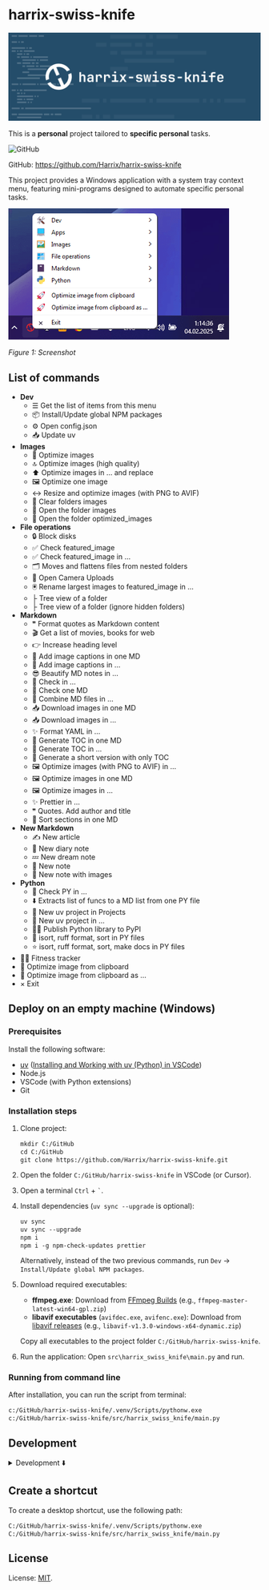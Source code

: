 # harrix-swiss-knife

![harrix-swiss-knife](https://raw.githubusercontent.com/Harrix/harrix-swiss-knife/refs/heads/main/img/featured-image.svg)

This is a **personal** project tailored to **specific personal** tasks.

![GitHub](https://img.shields.io/github/license/Harrix/harrix-swiss-knife)

GitHub: <https://github.com/Harrix/harrix-swiss-knife>

This project provides a Windows application with a system tray context menu, featuring mini-programs designed to automate specific personal tasks.

![Screenshot](https://raw.githubusercontent.com/Harrix/harrix-swiss-knife/refs/heads/main/img/screenshot.png)

_Figure 1: Screenshot_

## List of commands

- **Dev**
  - ☰ Get the list of items from this menu
  - 📦 Install/Update global NPM packages
  - ⚙️ Open config.json
  - 📥 Update uv
- **Images**
  - 🚀 Optimize images
  - 🔝 Optimize images (high quality)
  - ⬆️ Optimize images in … and replace
  - 🖼️ Optimize one image
  - ↔️ Resize and optimize images (with PNG to AVIF)
  - 🧹 Clear folders images
  - 📂 Open the folder images
  - 📂 Open the folder optimized_images
- **File operations**
  - 🔒 Block disks
  - ✅ Check featured_image
  - ✅ Check featured_image in …
  - 🗂️ Moves and flattens files from nested folders
  - 📸 Open Camera Uploads
  - 🖲️ Rename largest images to featured_image in …
  - ├ Tree view of a folder
  - ├ Tree view of a folder (ignore hidden folders)
- **Markdown**
  - ❞ Format quotes as Markdown content
  - 🎬 Get a list of movies, books for web
  - 👉 Increase heading level
  - 🌄 Add image captions in one MD
  - 🌄 Add image captions in …
  - 😎 Beautify MD notes in …
  - 🚧 Check in …
  - 🚧 Check one MD
  - 🔗 Combine MD files in …
  - 📥 Download images in one MD
  - 📥 Download images in …
  - ✨ Format YAML in …
  - 📑 Generate TOC in one MD
  - 📑 Generate TOC in …
  - 🤏 Generate a short version with only TOC
  - 🖼️ Optimize images (with PNG to AVIF) in …
  - 🖼️ Optimize images in one MD
  - 🖼️ Optimize images in …
  - ✨ Prettier in …
  - ❞ Quotes. Add author and title
  - 📶 Sort sections in one MD
- **New Markdown**
  - ✍️ New article
  - 📖 New diary note
  - 💤 New dream note
  - 📓 New note
  - 📓 New note with images
- **Python**
  - 🚧 Check PY in …
  - ⬇️ Extracts list of funcs to a MD list from one PY file
  - 🐍 New uv project in Projects
  - 🐍 New uv project in …
  - 👷‍♂️ Publish Python library to PyPI
  - 🌟 isort, ruff format, sort in PY files
  - ⭐ isort, ruff format, sort, make docs in PY files
- 🏃🏻 Fitness tracker
- 🚀 Optimize image from clipboard
- 🚀 Optimize image from clipboard as …
- × Exit

## Deploy on an empty machine (Windows)

### Prerequisites

Install the following software:

- [uv](https://docs.astral.sh/uv/) ([Installing and Working with uv (Python) in VSCode](https://github.com/Harrix/harrix.dev-articles-2025-en/blob/main/uv-vscode-python/uv-vscode-python.md))
- Node.js
- VSCode (with Python extensions)
- Git

### Installation steps

1. Clone project:

   ```shell
   mkdir C:/GitHub
   cd C:/GitHub
   git clone https://github.com/Harrix/harrix-swiss-knife.git
   ```

2. Open the folder `C:/GitHub/harrix-swiss-knife` in VSCode (or Cursor).

3. Open a terminal `Ctrl` + `` ` ``.

4. Install dependencies (`uv sync --upgrade` is optional):

   ```shell
   uv sync
   uv sync --upgrade
   npm i
   npm i -g npm-check-updates prettier
   ```

   Alternatively, instead of the two previous commands, run `Dev` → `Install/Update global NPM packages`.

5. Download required executables:
   - **ffmpeg.exe**: Download from [FFmpeg Builds](https://github.com/BtbN/FFmpeg-Builds/releases) (e.g., `ffmpeg-master-latest-win64-gpl.zip`)
   - **libavif executables** (`avifdec.exe`, `avifenc.exe`): Download from [libavif releases](https://github.com/AOMediaCodec/libavif/releases) (e.g., `libavif-v1.3.0-windows-x64-dynamic.zip`)

   Copy all executables to the project folder `C:/GitHub/harrix-swiss-knife`.

6. Run the application:
   Open `src\harrix_swiss_knife\main.py` and run.

### Running from command line

After installation, you can run the script from terminal:

```shell
c:/GitHub/harrix-swiss-knife/.venv/Scripts/pythonw.exe c:/GitHub/harrix-swiss-knife/src/harrix_swiss_knife/main.py
```

## Development

<details>
<summary>Development ⬇️</summary>

### CLI commands

CLI commands after installation:

- `uv self update` — update uv itself.
- `uv sync --upgrade` — update all project libraries (sometimes you need to call twice).
- `ruff check` — lint the project's Python files.
- `ruff check --fix` — lint and fix the project's Python files.
- `pyside6-rcc src/harrix_swiss_knife/resources.qrc -o src/harrix_swiss_knife/resources_rc.py` — convert UI file to PY class.
- `isort .` — sort imports.
- `ruff format` — format the project's Python files.
- `uv python install 3.13` + `uv python pin 3.13` + `uv sync` — switch to a different Python version.
- `vermin src` — determine the minimum Python version using [vermin](https://github.com/netromdk/vermin). However, if the version is below 3.10, we stick with 3.10 because Python 3.10 annotations are used.

### Add a new action

- Add a new action `class On<action>(action_base.ActionBase)` in `src/harrix_swiss_knife/action_<section>.py`.
- Site for searching emojis: <https://emojidb.org/>.
- In `main.py` add action `self.add_items(...)`.
- From `harrix-swiss-knife`, call the command `Python` → `isort, ruff format, sort, make docs in PY files` and select the folder `harrix_swiss_knife`.

Example action:

```python
class OnCheckFeaturedImageInFolders(action_base.ActionBase):
    """Check for featured image files in all configured folders.

    This action automatically checks all directories specified in the
    paths_with_featured_image configuration setting for the presence of
    files named `featured_image` with any extension, providing a status
    report for each directory.
    """

    icon = "✅"
    title = "Check featured_image"

    def execute(self, *args: Any, **kwargs: Any) -> None:  # noqa: ARG002
        """Execute the code. Main method for the action."""
        for path in config["paths_with_featured_image"]:
            try:
                result = h.file.check_featured_image(path)[1]
            except Exception as e:
                result = f"❌ Error: {e}"
            self.add_line(result)
        self.show_result()
```

Example action with QThread:

```python
class OnNpmUpdatePackages(action_base.ActionBase):
    """Update NPM itself and all globally installed packages.

    This action first updates the npm package manager to its latest version,
    then updates all globally installed npm packages to their latest versions,
    ensuring the development environment has the most current tools available.
    """

    icon = "📥"
    title = "Update NPM and global NPM packages"

    def execute(self, *args: Any, **kwargs: Any) -> None:  # noqa: ARG002
        """Execute the code. Main method for the action."""
        self.start_thread(self.in_thread, self.thread_after, self.title)

    def in_thread(self) -> str | None:
        """Execute code in a separate thread. For performing long-running operations."""
        commands = "npm update npm -g\nnpm update -g"
        return h.dev.run_powershell_script(commands)

    def thread_after(self, result: Any) -> None:
        """Execute code in the main thread after in_thread(). For handling the results of thread execution."""
        self.show_toast("Update completed")
        self.add_line(result)
        self.show_result()
```

```python
class OnSortIsortFmtPythonCodeFolder(action_base.ActionBase):
    """Format and sort Python code in a selected folder using multiple tools.

    This action applies a comprehensive code formatting and organization workflow to all
    Python files in a user-selected directory. The process consists of three steps:

    1. Running isort to organize and standardize imports
    2. Applying ruff format to enforce consistent code style and formatting
    3. Using a custom sorting function (`h.py.sort_py_code`) to organize code elements
       such as classes, methods, and functions in a consistent order
    """

    icon = "🌟"
    title = "isort, ruff format, sort in PY files"

    def execute(self, *args: Any, **kwargs: Any) -> None:  # noqa: ARG002
        """Execute the code. Main method for the action."""
        self.folder_path = self.get_folder_with_choice_option(
            "Select Project folder", config["paths_python_projects"], config["path_github"]
        )
        if not self.folder_path:
            return

        self.start_thread(self.in_thread, self.thread_after, self.title)

    def in_thread(self) -> str | None:
        """Execute code in a separate thread. For performing long-running operations."""
        if self.folder_path is None:
            return
        commands = f"cd {self.folder_path}\nuv run --active isort .\nuv run --active ruff format"
        self.add_line(h.dev.run_powershell_script(commands))
        self.add_line(h.file.apply_func(self.folder_path, ".py", h.py.sort_py_code))

    def thread_after(self, result: Any) -> None:  # noqa: ARG002
        """Execute code in the main thread after in_thread(). For handling the results of thread execution."""
        self.show_toast(f"{self.title} completed")
        self.show_result()
```

Example action with sequence of QThread:

```python
class OnHarrixActionWithSequenceOfThread(action_base.ActionBase):
    """Docstring."""

    icon = "👷‍♂️"
    title = "Sequence of thread"

    def execute(self, *args: Any, **kwargs: Any) -> None:  # noqa: ARG002
        """Execute the code. Main method for the action."""
        self.start_thread(self.in_thread_01, self.thread_after_01, self.title)
        return "Started the process chain"

    def in_thread_01(self) -> str | None:
        """Execute code in a separate thread. For performing long-running operations."""
        # First operation
        self.add_line("Starting first operation")
        time.sleep(5)  # Simulating work
        return "First operation completed"

    def in_thread_02(self) -> str | None:
        """Execute code in a separate thread. For performing long-running operations."""
        # Second operation
        self.add_line("Starting second operation")
        time.sleep(self.time_waiting_seconds)  # Simulating work
        return "Second operation completed"

    def in_thread_03(self) -> str | None:
        """Execute code in a separate thread. For performing long-running operations."""
        # Third operation
        self.add_line("Starting third operation")
        time.sleep(5)  # Simulating work
        return "Third operation completed"

    def thread_after_01(self, result: Any) -> None:  # noqa: ARG002
        """Execute code in the main thread after in_thread_01(). For handling the results of thread execution."""
        self.add_line(result)  # Log the result from the first thread

        # Start the second operation
        self.time_waiting_seconds = 20
        message = f"Wait {self.time_waiting_seconds} seconds for the package to be published."
        self.start_thread(self.in_thread_02, self.thread_after_02, message)

    def thread_after_02(self, result: Any) -> None:  # noqa: ARG002
        """Execute code in the main thread after in_thread_02(). For handling the results of thread execution."""
        self.add_line(result)  # Log the result from the second thread

        # Start the third operation
        self.start_thread(self.in_thread_03, self.thread_after_03, self.title)

    def thread_after_03(self, result: Any) -> None:  # noqa: ARG002
        """Execute code in the main thread after in_thread_03(). For handling the results of thread execution."""
        self.add_line(result)  # Log the result from the third thread
        self.show_toast(f"{self.title} completed")
        self.show_result()
```

### Update `harrix-pylib`

- Run `uv sync --upgrade` (maybe twice).
- Change version in line `"harrix-pylib>=<version>"` in `pyproject.toml`.
- Run `uv sync --upgrade`.
- Create a commit `⬆️ Update harrix-pylib`.

Or from `harrix-swiss-knife`, call the command `Python` → `Publish Python library to PyPI`.

### Add file to a resource file

Add files (pictures, etc.) to the `src\harrix_swiss_knife\assets` folder.

In the file `resources.qrc` add line for example `<file>assets/logo.svg</file>`:

```xml
<?xml version="1.0" encoding="UTF-8"?>
<RCC>
    <qresource prefix="/">
        <file>assets/logo.svg</file>
    </qresource>
</RCC>
```

Generate `resources_rc.py`:

```shell
pyside6-rcc src/harrix_swiss_knife/resources.qrc -o src/harrix_swiss_knife/resources_rc.py
```

</details>

## Create a shortcut

To create a desktop shortcut, use the following path:

```shell
C:/GitHub/harrix-swiss-knife/.venv/Scripts/pythonw.exe C:/GitHub/harrix-swiss-knife/src/harrix_swiss_knife/main.py
```

## License

License: [MIT](https://github.com/Harrix/harrix-swiss-knife/blob/main/LICENSE.md).
